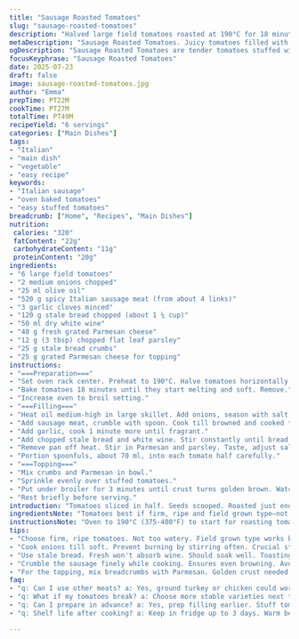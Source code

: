 ```yaml
---
title: "Sausage Roasted Tomatoes"
slug: "sausage-roasted-tomatoes"
description: "Halved large field tomatoes roasted at 190°C for 18 minutes until tender. Onion softened in 25 ml olive oil, seasoned. Spicy Italian sausage 520g browned, crumbled with garlic added. Stale bread 120g plus 25g combined with white wine 50 ml absorb flavors in pan. Parmesan 40g plus 25g for topping mixed with fresh chopped flat-leaf parsley 12g. Filling spooned into tomato halves. Topping of Parmesan and breadcrumbs baked 3 minutes under broil to golden crust. Six servings, savoury with crispy top and juicy tomato base."
metaDescription: "Sausage Roasted Tomatoes. Juicy tomatoes filled with spicy sausage, garlic, and Parmesan. Perfect for starters or light dinners."
ogDescription: "Sausage Roasted Tomatoes are tender tomatoes stuffed with spicy Italian sausage, topped with crunchy Parmesan. Great for entertaining."
focusKeyphrase: "Sausage Roasted Tomatoes"
date: 2025-07-23
draft: false
image: sausage-roasted-tomatoes.jpg
author: "Emma"
prepTime: PT22M
cookTime: PT27M
totalTime: PT49M
recipeYield: "6 servings"
categories: ["Main Dishes"]
tags:
- "Italian"
- "main dish"
- "vegetable"
- "easy recipe"
keywords:
- "Italian sausage"
- "oven baked tomatoes"
- "easy stuffed tomatoes"
breadcrumb: ["Home", "Recipes", "Main Dishes"]
nutrition: 
 calories: "320"
 fatContent: "22g"
 carbohydrateContent: "11g"
 proteinContent: "20g"
ingredients:
- "6 large field tomatoes"
- "2 medium onions chopped"
- "25 ml olive oil"
- "520 g spicy Italian sausage meat (from about 4 links)"
- "3 garlic cloves minced"
- "120 g stale bread chopped (about 1 ¼ cup)"
- "50 ml dry white wine"
- "40 g fresh grated Parmesan cheese"
- "12 g (3 tbsp) chopped flat leaf parsley"
- "25 g stale bread crumbs"
- "25 g grated Parmesan cheese for topping"
instructions:
- "===Preparation==="
- "Set oven rack center. Preheat to 190°C. Halve tomatoes horizontally. Trim tiny slice off flat base to keep stable. Scoop out seeds and core green parts. Salt and pepper inside. Arrange cut side up in wide baking dish."
- "Bake tomatoes 18 minutes until they start melting and soft. Remove."
- "Increase oven to broil setting."
- "===Filling==="
- "Heat oil medium-high in large skillet. Add onions, season with salt, pepper. Cook till translucent, soft - about 5 minutes."
- "Add sausage meat, crumble with spoon. Cook till browned and cooked through, 8 minutes. Stir often."
- "Add garlic, cook 1 minute more until fragrant."
- "Add chopped stale bread and white wine. Stir constantly until bread soffits wine fully and thick mixture forms, about 3-4 minutes."
- "Remove pan off heat. Stir in Parmesan and parsley. Taste, adjust salt and pepper if needed."
- "Portion spoonfuls, about 70 ml, into each tomato half carefully."
- "===Topping==="
- "Mix crumbs and Parmesan in bowl."
- "Sprinkle evenly over stuffed tomatoes."
- "Put under broiler for 3 minutes until crust turns golden brown. Watch closely to avoid burning."
- "Rest briefly before serving."
introduction: "Tomatoes sliced in half. Seeds scooped. Roasted just enough to soften but keep shape. Filling of spicy Italian sausage cooked with onions and garlic. Bread soaked in white wine to add moisture and texture. Parmesan cheese folded in for salty kick, fresh parsley for brightness. Stuffing spooned generously into each tomato. Topping is crunchy mix of Parmesan with bread crumbs. Quick broil melts and crisps the crust. Contrast juicy tomato and meaty filling. Robust and rustic. No fuss but rich flavors. Balanced textures, playful colors. Can serve as starter or light main. Easy to prep, good for weeknights too. Oven does all the work mostly. Filling done on stove in single pan. Leftover stuffing good warmed or in pasta next day."
ingredientsNote: "Tomatoes best if firm, ripe and field grown type—not watery or mushy. Cutting a thin slice off bottom stabilizes in pan, keep cut sides open to roast properly. Onion softened before adding sausage helps melding flavors; don't rush browning step. Use spicy Italian sausage for characteristic kick—can swap for mild or sweet if prefer less heat. Bread must be stale or toasted to absorb wine well without turning to mush. White wine adds subtle acidity and moisture, but can omit or replace with chicken broth for non-alcoholic. Parmesan grated fresh, not powder, gives deep nutty flavor. Flat leaf parsley chopped fine releases fresh herbaceousness. Bread crumbs topping balances softness with crunch. Adjust salt carefully as Parmesan and sausage already salty."
instructionsNote: "Oven to 190°C (375-400°F) to start for roasting tomatoes tender without drying out. 18 minutes slightly longer than usual to soften but not collapse. After roasting, higher broil heat crisps and browns the topping fast, just 3 minutes needed. Don't leave unattended under broiler or bread burns quickly. Pan cooking on medium high lets onion caramelize slightly before sausage adds juicy fat and seasoning. Crumbling sausage ensures even cooking. Adding garlic last keeps fresh aroma intact. Bread soaks wine in pan, foams briefly, thickens consistency. Stirring constantly prevents sticking or burning. Remove from heat to preserve cheese texture. Spoon filling carefully to avoid breaking tomatoes. Mixing bread crumbs with Parmesan makes topping cohesive and golden. Serve warm, not cold, to enjoy textural contrasts."
tips:
- "Choose firm, ripe tomatoes. Not too watery. Field grown type works best. A thin slice off the bottom keeps them stable. Keeps them upright."
- "Cook onions till soft. Prevent burning by stirring often. Crucial step. Adds sweetness. Don’t rush this. It enhances the final flavor."
- "Use stale bread. Fresh won't absorb wine. Should soak well. Toasting works in a pinch. White wine adds acidity but swap with broth if needed."
- "Crumble the sausage finely while cooking. Ensures even browning. Avoid clumping. Garlic added last keeps its bright flavor intact."
- "For the topping, mix breadcrumbs with Parmesan. Golden crust needed. Broil time is quick. Watch carefully to avoid burning. Enjoy warm, not cold."
faq:
- "q: Can I use other meats? a: Yes, ground turkey or chicken could work. Not as rich but lighter. Italian seasonings helpful for flavor."
- "q: What if my tomatoes break? a: Choose more stable varieties next time. Roma or on-the-vine tomatoes hold shape better. Avoid overcooking."
- "q: Can I prepare in advance? a: Yes, prep filling earlier. Stuff tomatoes before baking. Store in fridge until ready to broil. Great idea."
- "q: Shelf life after cooking? a: Keep in fridge up to 3 days. Warm before serving. Can freeze but texture changes. Not the same after."

---
```

